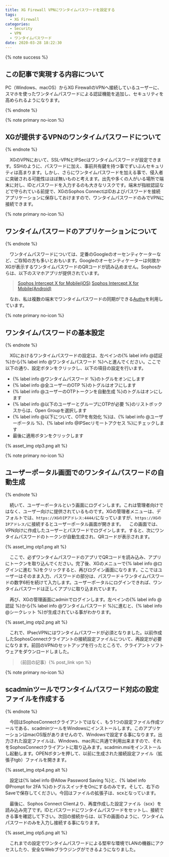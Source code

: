 ```yaml
---
title: XG Firewall VPNにワンタイムパスワードを設定する
tags:
  - XG Firewall
categories:
  - Security
  - VPN
  - ワンタイムパスワード
date: 2020-03-28 18:22:30
---
```


{% note success  %}

## この記事で実現する内容について

PC（Windows、macOS）からXG FirewallのVPNへ接続しているユーザーに、スマホを使ったワンタイムパスワードによる認証機能を追加し、セキュリティを高められるようになります。

{% endnote %}
<!-- more -->

{% note primary no-icon %}

## XGが提供するVPNのワンタイムパスワードについて

{% endnote %}

　XGのVPNにおいて、SSL-VPNとIPSecはワンタイムパスワードが設定できます。SSHのように、パスワードに加え、事前共有鍵を持つ事でずいぶんセキュリティは高まります。しかし、さらにワンタイムパスワードを加える事で、侵入者に突破される可能性はほぼ無いものと考えます。出先や多くの人がいる場所で端末に対し、IDとパスワードを入力するのも大きなリスクです。端末が指紋認証などで守られている前提で、XGのSophos ConnectはIDおよびパスワードを接続アプリケーションに保存しておけますので、ワンタイムパスワードのみでVPNに接続できます。

{% note primary no-icon %}

## ワンタイムパスワードのアプリケーションについて

{% endnote %}

　ワンタイムパスワードについては、定番のGoogleのオーセンティケーターなど、ご存知の方も多いとおもいます。Googleのオーセンティケーターは何故かXGが表示するワンタイムパスワードのQRコードが読み込めません。Sophosからは、以下のスマホアプリが提供されています。

> [Sophos Intercept X for Mobile(iOS)](https://apps.apple.com/jp/app/sophos-intercept-x-for-mobile/id1086924662)
> [Sophos Intercept X for Mobile(Android)](https://play.google.com/store/apps/details?id=com.sophos.smsec)

　なお、私は複数の端末でワンタイムパスワードの同期ができる[Authy](https://apps.apple.com/jp/app/authy/id494168017)を利用しています。

{% note primary no-icon %}

## ワンタイムパスワードの基本設定

{% endnote %}

　XGにおけるワンタイムパスワードの設定は、左ペインの{% label info @認証 %}から{% label info @ワンタイムパスワード %}へと進んでください。ここで以下の通り、設定ボタンをクリックし、以下の項目の設定を行います。

- {% label info @ワンタイムパスワード %}のトグルをオンにします
- {% label info @全ユーザーのOTP %}のトグルはオフにします
- {% label info @ユーザーのOTPトークンを自動生成 %}のトグルはオンにします
- {% label info @以下のユーザーとグループにOTPが必要 %}のリストボックスからは、Open Groupを選択します
- {% label info @以下について、OTPを有効化 %}は、{% label info @ユーザーポータル %}、{% label info @IPSecリモートアクセス %}にチェックします
- 最後に適用ボタンをクリックします

{% asset_img otp3.png alt %}

{% note primary no-icon %}

## ユーザーポータル画面でのワンタイムパスワードの自動生成

{% endnote %}

　続いて、ユーザーポータルという画面にログインします。これは管理者向けではなく、ユーザー向けに提供されているものです。XGの管理者メニューは、デフォルトでは、`https://XGのIPアドレス:4444/`になっていますが、`https://XGのIPアドレス/`に接続するとユーザーポータル画面が開きます。
　この画面では、VPN向けに作成したユーザーとパスワードでログインします。すると、次にワンタイムパスワードのトークンが自動生成され、QRコードが表示されます。

{% asset_img otp1.png alt %}

　ここで、必ずワンタイムパスワードのアプリでQRコードを読み込み、アプリにトークンを取り込んでください。完了後、XGのメニューで{% label info @ログインに進む %}をクリックすると、再びログイン画面になります。ここではユーザーはそのまま入力、パスワードの部分は、パスワード＋ワンタイムパスワードの数字6桁を続けて入力します。ユーザーポータルにログインできれば、ワンタイムパスワードは正しくアプリに取り込まれています。

　再び、XGの管理画面にadminでログインします。左ペインの{% label info @認証 %}から{% label info @ワンタイムパスワード %}に進むと、{% label info @シークレット %}が生成されている事がわかります。

{% asset_img otp2.png alt %}

　これで、IPsecVPNにはワンタイムパスワードが必須となりました。以前作成したSophosConnectクライアントの接続設定ファイルについて、再設定が必要になります。前回のVPNのセットアップを行ったところで、クライアントソフトウェアをダウンロードしました。

> （前回の記事）{% post_link vpn %}

{% note primary no-icon %}

## scadminツールでワンタイムパスワード対応の設定ファイルを作成する

{% endnote %}

　今回はSophosConnectクライアントではなく、もう1つの設定ファイル作成ツールである、scadminツールをWindowsにインストールします。このアプリケーションはmacOS版がありませんので、Windowsで設定する事になります。出力された設定ファイルは、Windows、mac共に共通で利用出来ますので、それをSophosConnectクライアントに取り込みます。scadmin.msiをインストールし起動します。OPENボタンを押して、以前に生成された接続設定ファイル（拡張子tgb）ファイルを開きます。

{% asset_img otp4.png alt %}

　設定は{% label info @Allow Password Saving %}と、{% label info @Prompt for 2FA %}のトグルスイッチをOnにするのみです。そして、右下のSaveで保存してください。今回はファイルの拡張子は、scxとなっています。

　最後に、Sophos Connect Clientより、再度作成した設定ファイル（scx）を読み込み完了です。IDとパスワードにワンタイムパスワードをセットし、接続できる事を確認して下さい。次回の接続からは、以下の画面のように、ワンタイムパスワードのみを入力し接続する事になります。

{% asset_img otp5.png alt %}

　これまでの設定でワンタイムパスワードによる堅牢な環境でLANの機器にアクセスしたり、安全なWebブラウジングができるようになりました。
